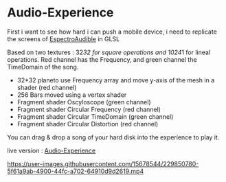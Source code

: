 # Audio-Experience
 
First i want to see how hard i can push a mobile device, i need to replicate the screens of [EspectroAudible](https://github.com/devildrey33/EspectroAudible) in GLSL

Based on two textures : 32*32 for square operations and 1024*1 for lineal operations.
Red channel has the Frequency, and green channel the TimeDomain of the song.

- 32*32 planeto use Frequency array and move y-axis of the mesh in a shader (red channel)
- 256 Bars moved using a vertex shader 
- Fragment shader Oscyloscope (green channel)
- Fragment shader Circular Frequency (red channel)
- Fragment shader Circular TimeDomain (green channel)
- Fragment shader Circular Distortion (red channel)

You can drag & drop a song of your hard disk into the experience to play it.

live version : [Audio-Experience](https://devildrey33.es/Ejemplos/Three.js-Journey/Audio-Experience/)


https://user-images.githubusercontent.com/15678544/229850780-5f61a9ab-4900-44fc-a702-64910d9d2619.mp4

